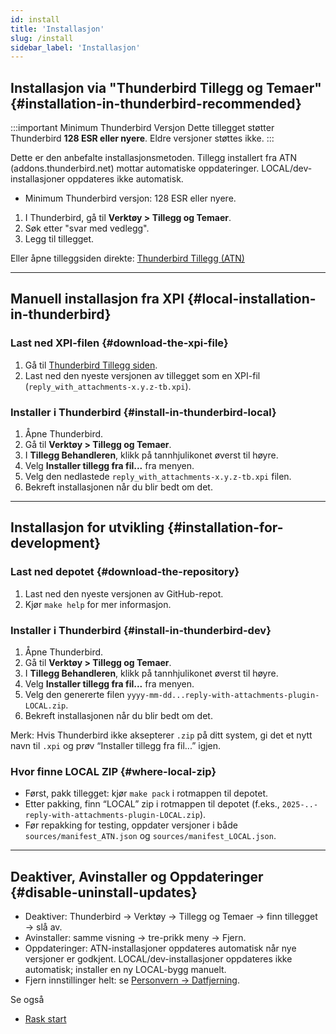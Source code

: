 ```yaml
---
id: install
title: 'Installasjon'
slug: /install
sidebar_label: 'Installasjon'
---
```


## Installasjon via "Thunderbird Tillegg og Temaer" {#installation-in-thunderbird-recommended}

:::important Minimum Thunderbird Versjon
Dette tillegget støtter Thunderbird **128 ESR eller nyere**. Eldre versjoner støttes ikke.
:::

Dette er den anbefalte installasjonsmetoden. Tillegg installert fra ATN (addons.thunderbird.net) mottar automatiske oppdateringer. LOCAL/dev-installasjoner oppdateres ikke automatisk.

- Minimum Thunderbird versjon: 128 ESR eller nyere.

1. I Thunderbird, gå til **Verktøy > Tillegg og Temaer**.
2. Søk etter "svar med vedlegg".
3. Legg til tillegget.

Eller åpne tilleggsiden direkte: [Thunderbird Tillegg (ATN)](https://addons.thunderbird.net/thunderbird/addon/reply-with-attachments)

---

## Manuell installasjon fra XPI {#local-installation-in-thunderbird}

### Last ned XPI-filen {#download-the-xpi-file}

1. Gå til [Thunderbird Tillegg siden](https://addons.thunderbird.net/thunderbird/addon/reply-with-attachments).
2. Last ned den nyeste versjonen av tillegget som en XPI-fil (`reply_with_attachments-x.y.z-tb.xpi`).

### Installer i Thunderbird {#install-in-thunderbird-local}

1. Åpne Thunderbird.
2. Gå til **Verktøy > Tillegg og Temaer**.
3. I **Tillegg Behandleren**, klikk på tannhjulikonet øverst til høyre.
4. Velg **Installer tillegg fra fil...** fra menyen.
5. Velg den nedlastede `reply_with_attachments-x.y.z-tb.xpi` filen.
6. Bekreft installasjonen når du blir bedt om det.

---

## Installasjon for utvikling {#installation-for-development}

### Last ned depotet {#download-the-repository}

1. Last ned den nyeste versjonen av GitHub-repot.
2. Kjør `make help` for mer informasjon.

### Installer i Thunderbird {#install-in-thunderbird-dev}

1. Åpne Thunderbird.
2. Gå til **Verktøy > Tillegg og Temaer**.
3. I **Tillegg Behandleren**, klikk på tannhjulikonet øverst til høyre.
4. Velg **Installer tillegg fra fil...** fra menyen.
5. Velg den genererte filen `yyyy-mm-dd...reply-with-attachments-plugin-LOCAL.zip`.
6. Bekreft installasjonen når du blir bedt om det.

Merk: Hvis Thunderbird ikke aksepterer `.zip` på ditt system, gi det et nytt navn til `.xpi` og prøv “Installer tillegg fra fil...” igjen.

### Hvor finne LOCAL ZIP {#where-local-zip}

- Først, pakk tillegget: kjør `make pack` i rotmappen til depotet.
- Etter pakking, finn “LOCAL” zip i rotmappen til depotet (f.eks., `2025-..-reply-with-attachments-plugin-LOCAL.zip`).
- Før repakking for testing, oppdater versjoner i både `sources/manifest_ATN.json` og `sources/manifest_LOCAL.json`.

---

## Deaktiver, Avinstaller og Oppdateringer {#disable-uninstall-updates}

- Deaktiver: Thunderbird → Verktøy → Tillegg og Temaer → finn tillegget → slå av.
- Avinstaller: samme visning → tre-prikk meny → Fjern.
- Oppdateringer: ATN-installasjoner oppdateres automatisk når nye versjoner er godkjent. LOCAL/dev-installasjoner oppdateres ikke automatisk; installer en ny LOCAL-bygg manuelt.
- Fjern innstillinger helt: se [Personvern → Datfjerning](privacy#data-removal).

Se også

- [Rask start](quickstart)
